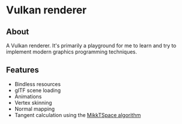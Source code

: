 # Vulkan renderer

## About
A Vulkan renderer. It's primarily a playground for me to learn and try to implement modern graphics programming techniques. 

## Features
- Bindless resources
- glTF scene loading
- Animations
- Vertex skinning
- Normal mapping
- Tangent calculation using the [MikkTSpace algorithm](https://github.com/mmikk/MikkTSpace)
